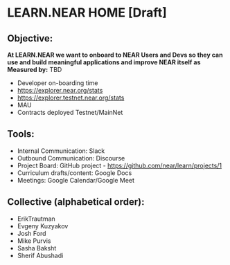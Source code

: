 # LEARN.NEAR HOME [Draft]

## Objective: 

**At LEARN.NEAR we want to onboard to NEAR Users and Devs so they can use and build meaningful applications and improve NEAR itself as Measured by:**
TBD
- Developer on-boarding time
- https://explorer.near.org/stats
- https://explorer.testnet.near.org/stats
- MAU
- Contracts deployed Testnet/MainNet


## Tools:
- Internal Communication:  Slack
- Outbound Communication: Discourse
- Project Board: GitHub project - https://github.com/near/learn/projects/1
- Curriculum drafts/content: Google Docs
- Meetings: Google Calendar/Google Meet


## Collective (alphabetical order):

- ErikTrautman
- Evgeny Kuzyakov
- Josh Ford
- Mike Purvis
- Sasha Baksht
- Sherif Abushadi
